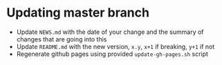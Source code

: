 # Updating master branch
* Update `NEWS.md` with the date of your change and the summary of changes that
  are going into this
* Update `README.md` with the new version, `x.y`, `x+1` if breaking, `y+1` if
  not
* Regenerate github pages using provided `update-gh-pages.sh` script